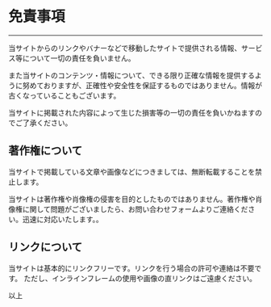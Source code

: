 # 免責事項

---

当サイトからのリンクやバナーなどで移動したサイトで提供される情報、サービス等について一切の責任を負いません。

また当サイトのコンテンツ・情報について、できる限り正確な情報を提供するように努めておりますが、正確性や安全性を保証するものではありません。情報が古くなっていることもございます。

当サイトに掲載された内容によって生じた損害等の一切の責任を負いかねますのでご了承ください。

## 著作権について

当サイトで掲載している文章や画像などにつきましては、無断転載することを禁止します。

当サイトは著作権や肖像権の侵害を目的としたものではありません。著作権や肖像権に関して問題がございましたら、お問い合わせフォームよりご連絡ください。迅速に対応いたします。。

## リンクについて

当サイトは基本的にリンクフリーです。リンクを行う場合の許可や連絡は不要です。
ただし、インラインフレームの使用や画像の直リンクはご遠慮ください。

以上
